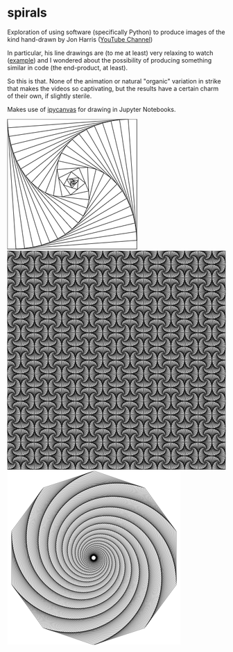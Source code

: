 # spirals

Exploration of using software (specifically Python) to produce images of the kind hand-drawn by Jon Harris ([YouTube Channel](https://www.youtube.com/channel/UCp4ScbYr7qCOFpXwa6VaAkw))

In particular, his line drawings are (to me at least) very relaxing to watch ([example](https://youtu.be/gOoxAJmrXGc)) and I wondered about the possibility of producing something similar in code (the end-product, at least).

So this is that. None of the animation or natural "organic" variation in strike that makes the videos so captivating, but the results have a certain charm of their own, if slightly sterile.

Makes use of [ipycanvas](https://github.com/martinRenou/ipycanvas) for drawing in Jupyter Notebooks.

![simple](./pictures/simple.png)
![dense](./pictures/dense.png)
![circle-like](./pictures/circle-like.png)